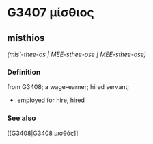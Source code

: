 # G3407 μίσθιος

## místhios

_(mis'-thee-os | MEE-sthee-ose | MEE-sthee-ose)_

### Definition

from G3408; a wage-earner; hired servant; 

- employed for hire, hired

### See also

[[G3408|G3408 μισθός]]
